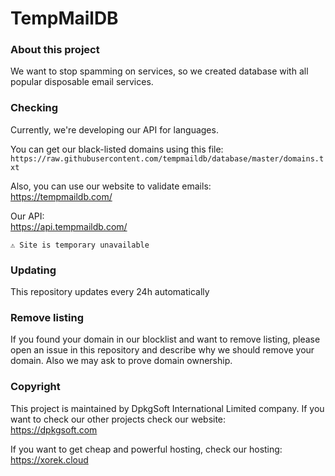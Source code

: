 # TempMailDB

### About this project
We want to stop spamming on services, so we created database with all popular disposable email
services.

### Checking
Currently, we're developing our API for languages.

You can get our black-listed domains using this file: \
`https://raw.githubusercontent.com/tempmaildb/database/master/domains.txt`

Also, you can use our website to validate emails: \
https://tempmaildb.com/

Our API: \
https://api.tempmaildb.com/

`⚠️ Site is temporary unavailable`

### Updating
This repository updates every 24h automatically

### Remove listing
If you found your domain in our blocklist and want to remove listing, please open an issue in this
repository and describe why we should remove your domain. Also we may ask to prove domain ownership.

### Copyright
This project is maintained by DpkgSoft International Limited company. If you want to check our
other projects check our website: \
https://dpkgsoft.com

If you want to get cheap and powerful hosting, check our hosting: \
https://xorek.cloud
